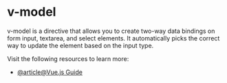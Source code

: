 # v-model

v-model is a directive that allows you to create two-way data bindings on form input, textarea, and select elements. It automatically picks the correct way to update the element based on the input type.


Visit the following resources to learn more:

- [@article@Vue.js Guide](https://vuejs.org/guide/components/v-model.html#component-v-model)
